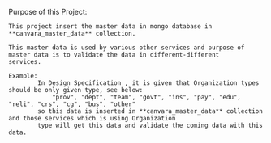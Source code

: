 Purpose of this Project:

    This project insert the master data in mongo database in **canvara_master_data** collection.

    This master data is used by various other services and purpose of master data is to validate the data in different-different
    services.

    Example:
            In Design Specification , it is given that Organization types should be only given type, see below:
                "prov", "dept", "team", "govt", "ins", "pay", "edu", "reli", "crs", "cg", "bus", "other"
            so this data is inserted in **canvara_master_data** collection and those services which is using Organization 
            type will get this data and validate the coming data with this data.